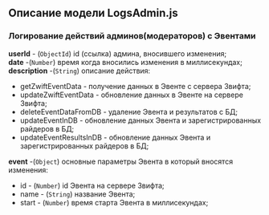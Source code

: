 ## Описание модели LogsAdmin.js

### Логирование действий админов(модераторов) с Эвентами

**userId** - (`ObjectId`) id (ссылка) админа, вносившего изменения;  
**date** -(`Number`) время когда вносились изменения в миллисекундах;  
**description** -(`String`) описание действия:

- getZwiftEventData - получение данных в Эвенте с сервера Звифта;
- updateZwiftEventData - обновление данных в Эвенте на сервере Звифта;
- deleteEventDataFromDB - удаление Эвента и результатов с БД;
- updateEventInDB - обновление данных Эвента и зарегистрированных райдеров в БД;
- updateEventResultsInDB - обновление данных Эвента и зарегистрированных райдеров в БД;

**event** -(`Object`) основные параметры Эвента в который вносятся изменения:

- id - (`Number`) id Эвента на сервере Звифта;
- name - (`String`) название Эвента;
- start - (`Number`) время старта Эвента в миллисекундах;

